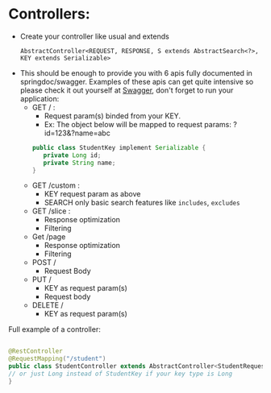 # Controllers:

- Create your controller like usual and extends
  ```
  AbstractController<REQUEST, RESPONSE, S extends AbstractSearch<?>, KEY extends Serializable>
  ```
- This should be enough to provide you with 6 apis fully documented in springdoc/swagger. Examples of these apis can get quite intensive so please check it out
  yourself at [Swagger](http://locahost:8080/swagger-ui/index.html), don't forget to run your application:
    - GET / :
        - Request param(s) binded from your KEY.
        - Ex: The object below will be mapped to request params: ?id=123&?name=abc
        ```java
        public class StudentKey implement Serializable {
           private Long id;
           private String name;
        }
        ```
    - GET /custom :
        - KEY request param as above
        - SEARCH only basic search features like `includes`, `excludes`
    - GET /slice :
        - Response optimization
        - Filtering
    - Get /page
        - Response optimization
        - Filtering
    - POST /
        - Request Body
    - PUT /
        - KEY as request param(s)
        - Request body
    - DELETE /
        - KEY as request param(s)

Full example of a controller:

```java

@RestController
@RequestMapping("/student")
public class StudentController extends AbstractController<StudentRequest, StudentResponse, StudentSearch, StudentKey> {
// or just Long instead of StudentKey if your key type is Long
}
```